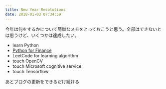 ```yaml
---
title: New Year Resolutions
date: 2018-01-03 07:34:59
---
```

今年は何をするかについて簡単なメモをとっておこうと思う。全部はできないとは思うけど、いくつかは達成したい。

* learn Python
* [Python for Finance](https://www.packtpub.com/big-data-and-business-intelligence/python-finance-second-edition)
* LeetCode for learning algorithm
* touch OpenCV
* touch Microsoft cognitive service
* touch Tensorflow

あとブログの更新をできるだけ続ける